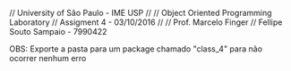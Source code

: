 // University of São Paulo - IME USP
//
// Object Oriented Programming Laboratory
// Assigment 4 - 03/10/2016
//
// Prof. Marcelo Finger
// Fellipe Souto Sampaio - 7990422

OBS: Exporte a pasta para um package chamado "class_4" para não ocorrer nenhum erro

